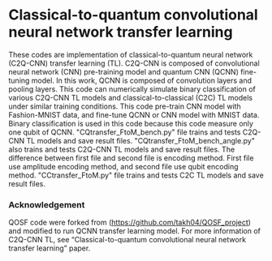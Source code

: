 # Classical-to-quantum convolutional neural network transfer learning
These codes are implementation of classical-to-quantum neural network (C2Q-CNN) transfer learning (TL).
C2Q-CNN is composed of convolutional neural network (CNN) pre-training model and quantum CNN (QCNN) fine-tuning model.
In this work, QCNN is composed of convolution layers and pooling layers.
This code can numerically simulate binary classification of various C2Q-CNN TL models and classical-to-classical (C2C) TL models under similar training conditions.
This code pre-train CNN model with Fashion-MNIST data, and fine-tune QCNN or CNN model with MNIST data.
Binary classification is used in this code because this code measure only one qubit of QCNN.
"CQtransfer_FtoM_bench.py" file trains and tests C2Q-CNN TL models and save result files.
"CQtransfer_FtoM_bench_angle.py" also trains and tests C2Q-CNN TL models and save result files.
The difference between first file and second file is encoding method.
First file use amplitude encoding method, and second file use qubit encoding method.
"CCtransfer_FtoM.py" file trains and tests C2C TL models and save result files.
### Acknowledgement
QOSF code were forked from (https://github.com/takh04/QOSF_project) and modified to run QCNN transfer learning model.
For more information of C2Q-CNN TL, see “Classical-to-quantum convolutional neural network transfer learning” paper.
